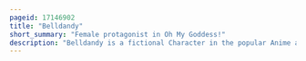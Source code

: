 ```yaml
---
pageid: 17146902
title: "Belldandy"
short_summary: "Female protagonist in Oh My Goddess!"
description: "Belldandy is a fictional Character in the popular Anime and manga Series oh my Goddess! . She was created by ksuke Fujishima as one of three Goddesses who come to earth to reside with keiichi Morisato and Serves as his Love Interest. She is depicted as a beautiful and powerful young Woman, with strong nurturing Tendencies, a Trusting and innocent Character, and an extremely Kind Heart. Belldandy is accidentally summoned by Keiichi from heaven to grant him a Wish and Stays when Keiichi Wishes for a Goddess like you to stay with me forever. The Stories follow Belldandy as she builds a Relationship with Keiichi, using her Powers to help both Keiichi and his Friends while keeping her true Identity a Secret."
---
```

